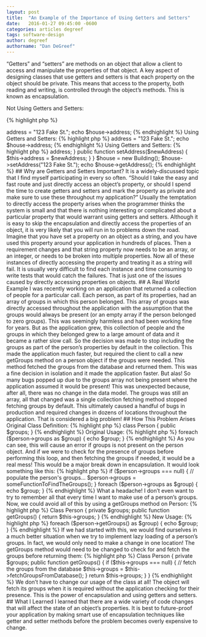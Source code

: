 ```yaml
---
layout: post
title:  "An Example of the Importance of Using Getters and Setters"
date:   2016-01-27 09:45:00 -0600
categories: articles degreef
tags: software-design
author: degreef
authorname: "Dan DeGreef"
---
```


“Getters” and “setters” are methods on an object that allow a client to access and manipulate the properties of that object. A key aspect of designing classes that use getters and setters is that each property on the object should be private. This means that access to the property, both reading and writing, is controlled through the object’s methods. This is known as encapsulation.

Not Using Getters and Setters:

{% highlight php %}
<?php

class Building {
  public $address;
}

$house = new Building();

$house->address = "123 Fake St.";

echo $house->address;
{% endhighlight %}

Using Getters and Setters:

{% highlight php %}
<?php

class Building {

    public $address;

}

$house = new Building();

$house->address = "123 Fake St.";

echo $house->address;
{% endhighlight %}

Using Getters and Setters:

{% highlight php %}
<?php

class Building {

  private $address;

  public function getAddress()

  {

    return $this->address;

  }

  public function setAddress($newAddress)

  {

    $this->address = $newAddress;

  }
}

$house = new Building();

$house->setAddress("123 Fake St.");

echo $house->getAddress();
{% endhighlight %}

## Why are Getters and Setters Important?

It is a widely-discussed topic that I find myself participating in every so often. “Should I take the easy and fast route and just directly access an object’s property, or should I spend the time to create getters and setters and mark the property as private and make sure to use these throughout my application?” Usually the temptation to directly access the property arises when the programmer thinks the system is small and that there is nothing interesting or complicated about a particular property that would warrant using getters and setters.

Although it is easy to skip the encapsulation and directly access the properties of an object, it is very likely that you will run in to problems down the road. Imagine that you have set a property on an object as a string, and you have used this property around your application in hundreds of places. Then a requirement changes and that string property now needs to be an array, or an integer, or needs to be broken into multiple properties. Now all of these instances of directly accessing the property and treating it as a string will fail. It is usually very difficult to find each instance and time consuming to write tests that would catch the failures. That is just one of the issues caused by directly accessing properties on objects.

## A Real World Example


I was recently working on an application that returned a collection of people for a particular call. Each person, as part of its properties, had an array of groups in which this person belonged. This array of groups was directly accessed throughout the application with the assumption that the groups would always be present (or an empty array if the person belonged to zero groups). This was seemingly harmless and had been working fine for years.

But as the application grew, this collection of people and the groups in which they belonged grew to a large amount of data and it became a rather slow call. So the decision was made to stop including the groups as part of the person’s properties by default in the collection. This made the application much faster, but required the client to call a new getGroups method on a person object if the groups were needed. This method fetched the groups from the database and returned them. This was a fine decision in isolation and it made the application faster. But alas! So many bugs popped up due to the groups array not being present where the application assumed it would be present! This was unexpected because, after all, there was no change in the data model. The groups was still an array, all that changed was a single collection fetching method stopped fetching groups by default. This ultimately caused a handful of bugs in production and required changes in dozens of locations throughout the application. That is considered a big problem!

## How This Problem Arises

Original Class Definition:

{% highlight php %}
class Person {

    public $groups;

}
{% endhighlight %}

Original Usage:

{% highlight php %}
foreach ($person->groups as $group) {

  echo $group;

}
{% endhighlight %}

As you can see, this will cause an error if groups is not present on the person object. And if we were to check for the presence of groups before performing this loop, and then fetching the groups if needed, it would be a real mess! This would be a major break down in encapsulation. It would look something like this:

{% highlight php %}
if ($person->groups === null) {
  // populate the person's groups...

  $person->groups = someFunctionToFindTheGroups();
}

foreach ($person->groups as $group) {
  echo $group;
}
{% endhighlight %}

What a headache! I don’t even want to try to remember all that every time I want to make use of a person’s groups. Now, we could avoid all of this by using a getGroups method on Person:

{% highlight php %}
Class Person {

  private $groups;

  public function getGroups()

  {

    return $this->groups;

  }
{% endhighlight %}

New Usage:

{% highlight php %}
foreach ($person->getGroups() as $group) {

  echo $group;

}
{% endhighlight %}

If we had started with this, we would find ourselves in a much better situation when we try to implement lazy loading of a person’s groups. In fact, we would only need to make a change in one location! The getGroups method would need to be changed to check for and fetch the groups before returning them:

{% highlight php %}
Class Person {

    private $groups;

    public function getGroups()

    {

        if ($this->groups === null) {

            // fetch the groups from the database

            $this->groups = $this->fetchGroupsFromDatabase();

        }

        return $this->groups;

    }

}
{% endhighlight %}

We don’t have to change our usage of the class at all! The object will fetch its groups when it is required without the application checking for their presence. This is the power of encapsulation and using getters and setters.

## What I Learned

I learned that there are a wide variety of code changes that will affect the state of an object’s properties. It is best to future-proof your application by making smart use of encapsulation techniques like getter and setter methods before the problem becomes overly expensive to change.
